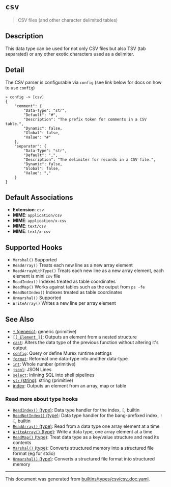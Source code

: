# `csv`

> CSV files (and other character delimited tables)

## Description

This data type can be used for not only CSV files but also TSV (tab separated)
or any other exotic characters used as a delimiter.

## Detail

The CSV parser is configurable via `config` (see link below for docs on how to
use `config`)

```
» config -> [csv]      
{
    "comment": {
        "Data-Type": "str",
        "Default": "#",
        "Description": "The prefix token for comments in a CSV table.",
        "Dynamic": false,
        "Global": false,
        "Value": "#"
    },
    "separator": {
        "Data-Type": "str",
        "Default": ",",
        "Description": "The delimiter for records in a CSV file.",
        "Dynamic": false,
        "Global": false,
        "Value": ","
    }
}
```

## Default Associations

* **Extension**: `csv`
* **MIME**: `application/csv`
* **MIME**: `application/x-csv`
* **MIME**: `text/csv`
* **MIME**: `text/x-csv`


## Supported Hooks

* `Marshal()`
    Supported
* `ReadArray()`
    Treats each new line as a new array element
* `ReadArrayWithType()`
    Treats each new line as a new array element, each element is mini `csv` file
* `ReadIndex()`
    Indexes treated as table coordinates
* `ReadMap()`
    Works against tables such as the output from `ps -fe` 
* `ReadNotIndex()`
    Indexes treated as table coordinates
* `Unmarshal()`
    Supported
* `WriteArray()`
    Writes a new line per array element

## See Also

* [`*` (generic)](../types/generic.md):
  generic (primitive)
* [`[[ Element ]]`](../parser/element.md):
  Outputs an element from a nested structure
* [`cast`](../commands/cast.md):
  Alters the data type of the previous function without altering it's output
* [`config`](../commands/config.md):
  Query or define Murex runtime settings
* [`format`](../commands/format.md):
  Reformat one data-type into another data-type
* [`int`](../types/int.md):
  Whole number (primitive)
* [`jsonl`](../types/jsonl.md):
  JSON Lines
* [`select`](../optional/select.md):
  Inlining SQL into shell pipelines
* [`str` (string)](../types/str.md):
  string (primitive)
* [index](../parser/item-index.md):
  Outputs an element from an array, map or table

### Read more about type hooks

- [`ReadIndex()` (type)](../apis/ReadIndex.md): Data type handler for the index, `[`, builtin
- [`ReadNotIndex()` (type)](../apis/ReadNotIndex.md): Data type handler for the bang-prefixed index, `![`, builtin
- [`ReadArray()` (type)](../apis/ReadArray.md): Read from a data type one array element at a time
- [`WriteArray()` (type)](../apis/WriteArray.md): Write a data type, one array element at a time
- [`ReadMap()` (type)](../apis/ReadMap.md): Treat data type as a key/value structure and read its contents
- [`Marshal()` (type)](../apis/Marshal.md): Converts structured memory into a structured file format (eg for stdio)
- [`Unmarshal()` (type)](../apis/Unmarshal.md): Converts a structured file format into structured memory

<hr/>

This document was generated from [builtins/types/csv/csv_doc.yaml](https://github.com/lmorg/murex/blob/master/builtins/types/csv/csv_doc.yaml).